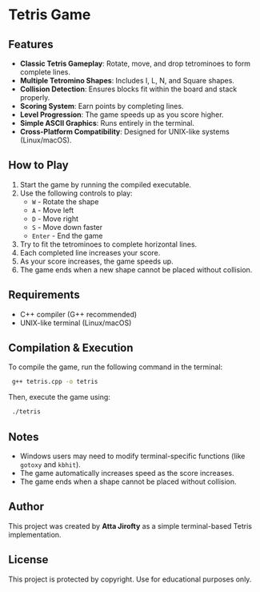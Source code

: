 # Tetris Game

## Features
- **Classic Tetris Gameplay**: Rotate, move, and drop tetrominoes to form complete lines.
- **Multiple Tetromino Shapes**: Includes I, L, N, and Square shapes.
- **Collision Detection**: Ensures blocks fit within the board and stack properly.
- **Scoring System**: Earn points by completing lines.
- **Level Progression**: The game speeds up as you score higher.
- **Simple ASCII Graphics**: Runs entirely in the terminal.
- **Cross-Platform Compatibility**: Designed for UNIX-like systems (Linux/macOS).

## How to Play
1. Start the game by running the compiled executable.
2. Use the following controls to play:
   - `W` - Rotate the shape
   - `A` - Move left
   - `D` - Move right
   - `S` - Move down faster
   - `Enter` - End the game
3. Try to fit the tetrominoes to complete horizontal lines.
4. Each completed line increases your score.
5. As your score increases, the game speeds up.
6. The game ends when a new shape cannot be placed without collision.

## Requirements
- C++ compiler (G++ recommended)
- UNIX-like terminal (Linux/macOS)

## Compilation & Execution
To compile the game, run the following command in the terminal:
```sh
 g++ tetris.cpp -o tetris
```

Then, execute the game using:
```sh
 ./tetris
```

## Notes
- Windows users may need to modify terminal-specific functions (like `gotoxy` and `kbhit`).
- The game automatically increases speed as the score increases.
- The game ends when a shape cannot be placed without collision.

## Author
This project was created by **Atta Jirofty** as a simple terminal-based Tetris implementation.

## License
This project is protected by copyright. Use for educational purposes only.

